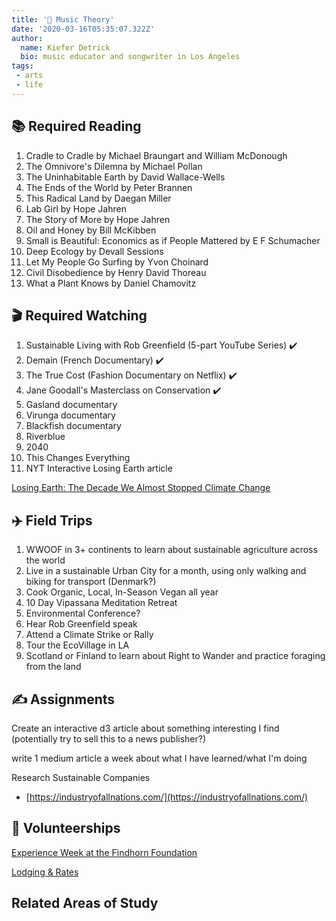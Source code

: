 ```yaml
---
title: '🎹 Music Theory'
date: '2020-03-16T05:35:07.322Z'
author:
  name: Kiefer Detrick
  bio: music educator and songwriter in Los Angeles
tags:
 - arts
 - life
---
```


## 📚 Required Reading

1. Cradle to Cradle by Michael Braungart and William McDonough
2. The Omnivore's Dilemna by Michael Pollan
3. The Uninhabitable Earth by David Wallace-Wells
4. The Ends of the World by Peter Brannen
5. This Radical Land by Daegan Miller
6. Lab Girl by Hope Jahren
7. The Story of More by Hope Jahren
8. Oil and Honey by Bill McKibben
9. Small is Beautiful: Economics as if People Mattered by E F Schumacher
10. Deep Ecology by Devall Sessions
11. Let My People Go Surfing by Yvon Choinard
12. Civil Disobedience by Henry David Thoreau 
13. What a Plant Knows by Daniel Chamovitz

## 🎬 Required Watching

1. Sustainable Living with Rob Greenfield (5-part YouTube Series) ✔️
2. Demain (French Documentary) ✔️
3. The True Cost (Fashion Documentary on Netflix) ✔️
4. Jane Goodall's Masterclass on Conservation ✔️
5. Gasland documentary
6. Virunga documentary
7. Blackfish documentary
8. Riverblue
9. 2040
10. This Changes Everything
11. NYT Interactive Losing Earth article

[Losing Earth: The Decade We Almost Stopped Climate Change](https://www.nytimes.com/interactive/2018/08/01/magazine/climate-change-losing-earth.html)

## ✈️ Field Trips

1. WWOOF in 3+ continents to learn about sustainable agriculture across the world
2. Live in a sustainable Urban City for a month, using only walking and biking for transport (Denmark?)
3. Cook Organic, Local, In-Season Vegan all year
4. 10 Day Vipassana Meditation Retreat
5. Environmental Conference? 
6. Hear Rob Greenfield speak
7. Attend a Climate Strike or Rally
8. Tour the EcoVillage in LA
9. Scotland or Finland to learn about Right to Wander and practice foraging from the land

## ✍ Assignments

Create an interactive d3 article about something interesting I find (potentially try to sell this to a news publisher?)

write 1 medium article a week about what I have learned/what I'm doing

Research Sustainable Companies

- [https://industryofallnations.com/](https://industryofallnations.com/)

## 🙏 Volunteerships

[Experience Week at the Findhorn Foundation](https://www.findhorn.org/programmes/experience-week/)

[](http://wilderland.org.nz/volunteer)

[Lodging & Rates](https://alturaswildlifesanctuary.org/volunteer/lodging-rates#option-one-the-volunteer-house)

## Related Areas of Study
